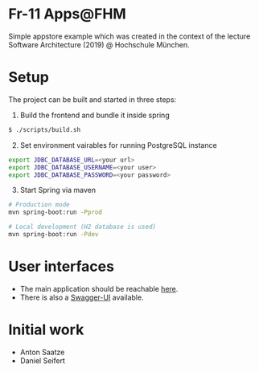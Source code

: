 # Fr-11 Apps@FHM

Simple appstore example which was created in the context of the lecture Software Architecture (2019) @ Hochschule München.

# Setup
The project can be built and started in three steps:

1. Build the frontend and bundle it inside spring
```bash
$ ./scripts/build.sh
```

2. Set environment vairables for running PostgreSQL instance
```bash
export JDBC_DATABASE_URL=<your url>
export JDBC_DATABASE_USERNAME=<your user>
export JDBC_DATABASE_PASSWORD=<your password>
```

3. Start Spring via maven
```bash
# Production mode
mvn spring-boot:run -Pprod

# Local development (H2 database is used)
mvn spring-boot:run -Pdev
```

# User interfaces
* The main application should be reachable [here](http://localhost:8080).
* There is also a [Swagger-UI](http://localhost:8080/swagger-ui.html) available.


# Initial work
* Anton Saatze
* Daniel Seifert
